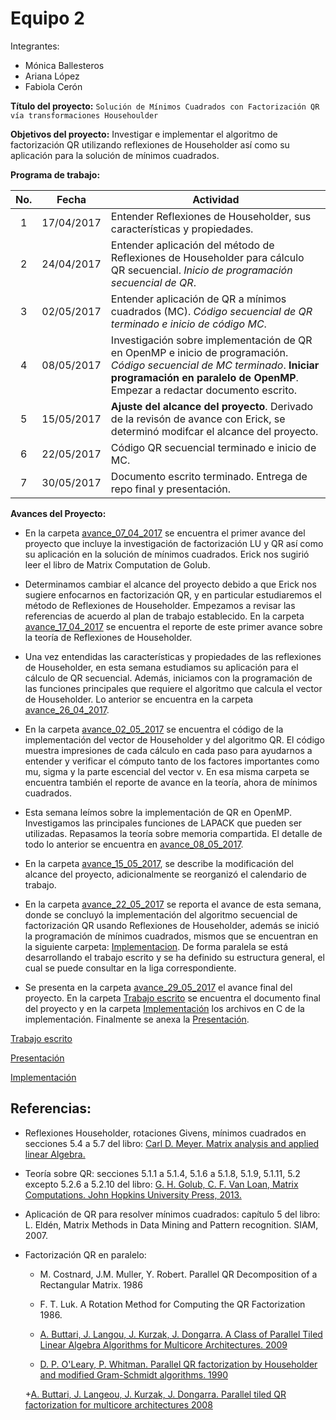 # Equipo 2

Integrantes: 
* Mónica Ballesteros 
* Ariana López 
* Fabiola Cerón

**Título del proyecto:** `Solución de Mínimos Cuadrados con Factorización QR vía transformaciones Househoulder` 


**Objetivos del proyecto:** Investigar e implementar el algoritmo de factorización QR utilizando reflexiones de Householder así como su aplicación para la solución de mínimos cuadrados.

**Programa de trabajo:**

| No. 	| Fecha      	| Actividad                                                                                                                                                                                  	|
|:-----:	|------------	|----------------------------------------------------------------------------------------------------------------------------------------------------------------------------------------------------	|
| 1   	| 17/04/2017 	| Entender Reflexiones de Householder, sus características y propiedades.                                                                                                                            	|
| 2   	| 24/04/2017 	| Entender aplicación del método de Reflexiones de Householder para cálculo QR secuencial. *Inicio de programación secuencial de QR*.                                                                  	|
| 3   	| 02/05/2017 	| Entender aplicación de QR a mínimos cuadrados (MC). *Código secuencial de QR terminado e inicio de código MC*.                                                                                       	|
| 4   	| 08/05/2017 	| Investigación sobre implementación de QR en OpenMP e inicio de programación. *Código secuencial de MC terminado*. **Iniciar programación en paralelo de OpenMP**.  Empezar a redactar documento escrito. 	|
| 5   	| 15/05/2017 	| **Ajuste del alcance del proyecto**. Derivado de la revisón de avance con Erick, se determinó modifcar el alcance del proyecto.                                                            	|
| 6   	| 22/05/2017 	| Código QR secuencial terminado e inicio de MC.                                                                                                                            	|
| 7   	| 30/05/2017	| Documento escrito terminado. Entrega de repo final y presentación.                                                                                                                  	|

**Avances del Proyecto:**

* En la carpeta [avance_07_04_2017](avance_07_04_2017) se encuentra el primer avance del proyecto que incluye la investigación de factorización LU y QR así como su aplicación en la solución de mínimos cuadrados. Erick nos sugirió leer el libro de Matrix Computation de Golub. 

* Determinamos cambiar el alcance del proyecto debido a que Erick nos sugiere enfocarnos en factorización QR, y en particular estudiaremos el método de Reflexiones de Householder. Empezamos a revisar las referencias de acuerdo al plan de trabajo establecido.  En la carpeta [avance_17_04_2017](avance_17_04_2017) se encuentra el reporte de este primer avance sobre la teoría de Reflexiones de Householder.

* Una vez entendidas las características y propiedades de las reflexiones de Householder, en esta semana estudiamos su aplicación para el cálculo de QR secuencial.  Además, iniciamos con la programación de las funciones principales que requiere el algoritmo que calcula el vector de Householder.  Lo anterior se encuentra en la carpeta [avance_26_04_2017](avance_26_04_2017).

* En la carpeta [avance_02_05_2017](avance_02_05_2017) se encuentra el código de la implementación del vector de Householder y del algoritmo QR.  El código muestra impresiones de cada cálculo en cada paso para ayudarnos a entender y verificar el cómputo tanto de los factores importantes como mu, sigma y la parte escencial del vector v.  En esa misma carpeta se encuentra también el reporte de avance en la teoría, ahora de mínimos cuadrados.

* Esta semana leímos sobre la implementación de QR en OpenMP.  Investigamos las principales funciones de LAPACK que pueden ser utilizadas.  Repasamos la teoría sobre memoria compartida.  El detalle de todo lo anterior se encuentra en [avance_08_05_2017](avance_08_05_2017).

* En la carpeta [avance_15_05_2017](avance_15_05_2017), se describe la modificación del alcance del proyecto, adicionalmente se reorganizó el calendario de trabajo.

* En la carpeta [avance_22_05_2017](avance_22_05_2017) se reporta el avance de esta semana, donde se concluyó la implementación del algoritmo secuencial de factorización QR usando Reflexiones de Householder, además se inició la programación de mínimos cuadrados, mismos que se encuentran en la siguiente carpeta: [Implementacion](codigo). De forma paralela se está desarrollando el trabajo escrito y se ha definido su estructura general, el cual se puede consultar en la liga correspondiente.

* Se presenta en la carpeta [avance_29_05_2017](avance_29_05_2017) el avance final del proyecto.  En la carpeta [Trabajo escrito](trabajo_escrito) se encuentra el documento final del proyecto y en la carpeta [Implementación](codigo) los archivos en C de la implementación.  Finalmente se anexa la [Presentación](https://drive.google.com/file/d/0B5IJ1w6MjxegSlhFc2xPOW9fRE0/view?usp=sharing).

[Trabajo escrito](trabajo_escrito)

[Presentación](https://drive.google.com/file/d/0B5IJ1w6MjxegSlhFc2xPOW9fRE0/view?usp=sharing)

[Implementación](codigo)

## Referencias:

* Reflexiones Householder, rotaciones Givens, mínimos cuadrados en secciones 5.4 a 5.7 del libro: [Carl D. Meyer. Matrix analysis and applied linear Algebra.](https://drive.google.com/file/d/0BxMtevFKwTW_ZmpwcDd1M0RTVzA/view?usp=sharing) 

* Teoría sobre QR: secciones 5.1.1 a 5.1.4, 5.1.6 a 5.1.8, 5.1.9, 5.1.11, 5.2 excepto 5.2.6 a 5.2.10 del libro: [G. H. Golub, C. F. Van Loan, Matrix Computations. John Hopkins University Press, 2013.](https://drive.google.com/file/d/0B5IJ1w6MjxegWGg4V1pDbFhaSzQ/view?usp=sharing)

* Aplicación de QR para resolver mínimos cuadrados: capítulo 5 del libro: L. Eldén, Matrix Methods in Data Mining and Pattern recognition. SIAM, 2007.

* Factorización QR en paralelo:

	+ M. Costnard, J.M. Muller, Y. Robert. Parallel QR Decomposition of a Rectangular Matrix. 1986

	+ F. T. Luk. A Rotation Method for Computing the QR Factorization 1986.

	+ [A. Buttari, J. Langou, J. Kurzak, J. Dongarra. A Class of Parallel Tiled Linear Algebra Algorithms for Multicore Architectures. 2009](http://www.netlib.org/utk/people/JackDongarra/PAPERS/206_2009_A%20Class-of-Parallel-Tiled-Linear-Algebra-Algorithms-for-Multicore-Architectures.pdf)

	+ [D. P. O'Leary, P. Whitman. Parallel QR factorization by Householder and modified Gram-Schmidt algorithms. 1990](https://www.researchgate.net/publication/222459558_Parallel_QR_factorization_by_Householder_and_modified_Gram-Schmidt_algorithms)

	+[A. Buttari, J. Langeou, J. Kurzak, J. Dongarra. Parallel tiled QR factorization for multicore architectures 2008](https://drive.google.com/file/d/0BxMtevFKwTW_OW5wZVF5dFdiV2c/view?usp=sharing)


